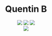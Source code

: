 <h1 align="center">Quentin B</h1>

<!-- Language Stack -->
<div align="center">
    <img src="https://img.shields.io/badge/python-%23FFD343?style=for-the-badge&logo=python&logoColor=black" />
    <img src="https://img.shields.io/badge/c%2B%2B-%2300599C?style=for-the-badge&logo=c%2B%2B&logoColor=white" />
    <img src="
</div>

<p align="center">
    
<!-- GitHub Stats -->
<div align="center">
    <img src="https://github-readme-stats.vercel.app/api?username=Implycitt&show_icons=true&include_all_commits=true&count_private=true&hide_border=true&bg_color=00000000&text_color=9F2B68&title_color=9F2B68">
</div>
